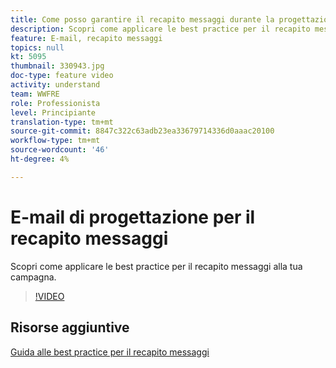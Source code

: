 ```yaml
---
title: Come posso garantire il recapito messaggi durante la progettazione delle e-mail?
description: Scopri come applicare le best practice per il recapito messaggi.
feature: E-mail, recapito messaggi
topics: null
kt: 5095
thumbnail: 330943.jpg
doc-type: feature video
activity: understand
team: WWFRE
role: Professionista
level: Principiante
translation-type: tm+mt
source-git-commit: 8847c322c63adb23ea33679714336d0aaac20100
workflow-type: tm+mt
source-wordcount: '46'
ht-degree: 4%

---
```



# E-mail di progettazione per il recapito messaggi

Scopri come applicare le best practice per il recapito messaggi alla tua campagna.

>[!VIDEO](https://video.tv.adobe.com/v/330943?quality=12)

## Risorse aggiuntive

[Guida alle best practice per il recapito messaggi](https://experienceleague.adobe.com/docs/deliverability-learn/deliverability-best-practice-guide/introduction.html)
